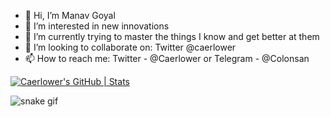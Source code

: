 - 👋 Hi, I’m Manav Goyal
- 👀 I’m interested in new innovations
- 🌱 I’m currently trying to master the things I know and get better at them 
- 💞️ I’m looking to collaborate on: Twitter @caerlower
- 📫 How to reach me: Twitter - @Caerlower or Telegram - @Colonsan

<!---
ExpertManav/ExpertManav is a ✨ special ✨ repository because its `README.md` (this file) appears on your GitHub profile.
You can click the Preview link to take a look at your changes.
--->
[![Caerlower's GitHub | Stats](https://stats.quine.sh/Caerlower/github?theme=dark)](https://quine.sh?utm_source=widgets&utm_campaign=Caerlower)

![snake gif](https://github.com/caerlower/caerlower/blob/output/github-contribution-grid-snake2.svg)
